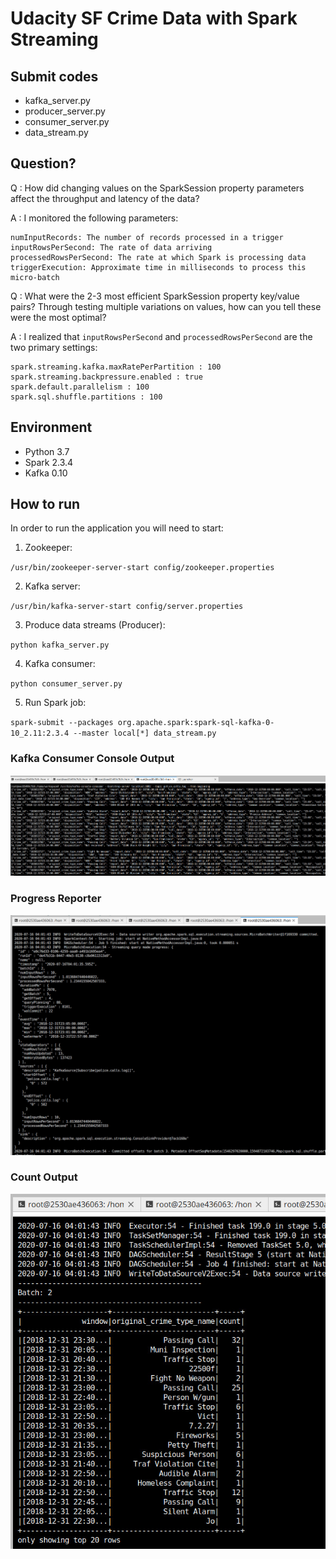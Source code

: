 # Udacity SF Crime Data with Spark Streaming

## Submit codes

- kafka_server.py
- producer_server.py
- consumer_server.py
- data_stream.py

## Question?

Q : How did changing values on the SparkSession property parameters affect the throughput and latency of the data?

A : I monitored the following parameters:

    numInputRecords: The number of records processed in a trigger
    inputRowsPerSecond: The rate of data arriving
    processedRowsPerSecond: The rate at which Spark is processing data
    triggerExecution: Approximate time in milliseconds to process this micro-batch

Q : What were the 2-3 most efficient SparkSession property key/value pairs? Through testing multiple variations on values, how can you tell these were the most optimal?

A : I realized that `inputRowsPerSecond` and `processedRowsPerSecond` are the two primary settings:

```
spark.streaming.kafka.maxRatePerPartition : 100
spark.streaming.backpressure.enabled : true
spark.default.parallelism : 100
spark.sql.shuffle.partitions : 100
```

## Environment

- Python 3.7
- Spark 2.3.4
- Kafka 0.10

## How to run
In order to run the application you will need to start:

1. Zookeeper:

`/usr/bin/zookeeper-server-start config/zookeeper.properties`

2. Kafka server:

`/usr/bin/kafka-server-start config/server.properties`

3. Produce data streams (Producer):

`python kafka_server.py`

4. Kafka consumer:

`python consumer_server.py`

5. Run Spark job:

`spark-submit --packages org.apache.spark:spark-sql-kafka-0-10_2.11:2.3.4 --master local[*] data_stream.py`

### Kafka Consumer Console Output

![kafka consumer output](screenshots/Consumer_Console_Output.jpeg)

### Progress Reporter

![progress reporter](screenshots/Progress_Reporter.jpeg)

### Count Output

![count output](screenshots/Count_Output.jpeg)
